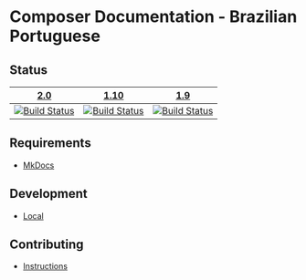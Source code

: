 # Composer Documentation - Brazilian Portuguese

## Status

| [2.0][branch_2_0]                           | [1.10][branch_1_10]                           | [1.9][branch_1_9]                           |
|:-------------------------------------------:|:---------------------------------------------:|:-------------------------------------------:|
| [![Build Status][build_img_2_0]][build_2_0] | [![Build Status][build_img_1_10]][build_1_10] | [![Build Status][build_img_1_9]][build_1_9] |

## Requirements

* [MkDocs][req-mkdocs]

## Development

* [Local][doc-local]

## Contributing

* [Instructions][doc-contrib]

[doc-contrib]: CONTRIBUTING.md
[doc-local]: .deploy/local/README.md

[req-mkdocs]: https://www.mkdocs.org/

[branch_1_9]: https://github.com/adielcristo/composer-doc-pt-br/tree/1.9
[build_1_9]: https://travis-ci.com/github/adielcristo/composer-doc-pt-br/branches
[build_img_1_9]: https://travis-ci.com/adielcristo/composer-doc-pt-br.svg?branch=1.9

[branch_1_10]: https://github.com/adielcristo/composer-doc-pt-br/tree/1.10
[build_1_10]: https://travis-ci.com/github/adielcristo/composer-doc-pt-br/branches
[build_img_1_10]: https://travis-ci.com/adielcristo/composer-doc-pt-br.svg?branch=1.10

[branch_2_0]: https://github.com/adielcristo/composer-doc-pt-br/tree/2.0
[build_2_0]: https://travis-ci.com/github/adielcristo/composer-doc-pt-br/branches
[build_img_2_0]: https://travis-ci.com/adielcristo/composer-doc-pt-br.svg?branch=2.0
